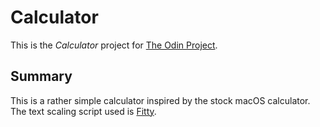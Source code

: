 # Calculator

This is the *Calculator* project for [The Odin Project](https://www.theodinproject.com/courses/web-development-101/lessons/calculator).

## Summary

This is a rather simple calculator inspired by the stock macOS calculator. The text scaling script used is [Fitty](https://github.com/rikschennink/fitty).
